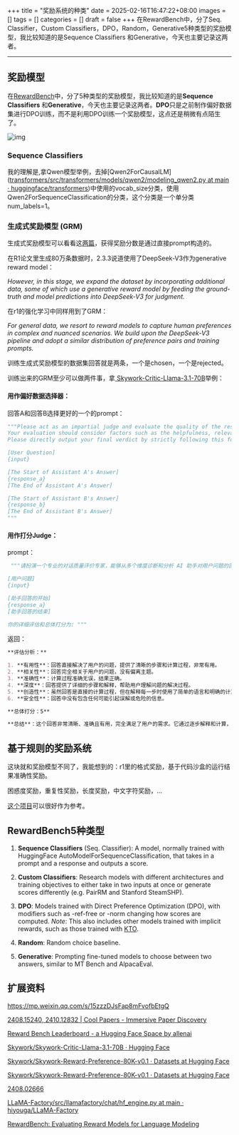+++
title = "奖励系统的种类"
date = 2025-02-16T16:47:22+08:00
images = []
tags = []
categories = []
draft = false
+++
在RewardBench中，分了Seq. Classifier，Custom Classifiers，DPO，Random，Generative5种类型的奖励模型，我比较知道的是Sequence Classifiers 和Generative，今天也主要记录这两者。
<!--more-->
---
## 奖励模型

在[RewardBench](https://huggingface.co/spaces/allenai/reward-bench)中，分了5种类型的奖励模型，我比较知道的是**Sequence Classifiers** 和**Generative**，今天也主要记录这两者。**DPO**只是之前制作偏好数据集进行DPO训练，而不是利用DPO训练一个奖励模型，这点还是稍微有点陌生了。

![img](https://xtuner.readthedocs.io/zh-cn/latest/_images/preference_data.png)

### Sequence Classifiers

我的理解是,拿Qwen模型举例，去掉[Qwen2ForCausalLM]([transformers/src/transformers/models/qwen2/modeling_qwen2.py at main · huggingface/transformers](https://github.com/huggingface/transformers/blob/main/src/transformers/models/qwen2/modeling_qwen2.py#766))中使用的vocab_size分类，使用Qwen2ForSequenceClassification的分类，这个分类是一个单分类num_labels=1。



### 生成式奖励模型 (GRM)

生成式奖励模型可以看看这[两篇](https://papers.cool/arxiv/2408.15240,2410.12832)，获得奖励分数是通过直接prompt构造的。

在R1论文里生成80万条数据时，2.3.3说道使用了DeepSeek-V3作为generative reward model：

*However, in this stage, we expand the dataset by incorporating additional data, some of which use a generative reward model by feeding the ground-truth and model predictions into DeepSeek-V3 for judgment.*

在r1的强化学习中同样用到了GRM：

*For general data, we resort to reward models to capture human preferences in complex and nuanced scenarios. We build upon the DeepSeek-V3 pipeline and adopt a similar distribution of preference pairs and training prompts.*

训练生成式奖励模型的数据集回答就是两条，一个是chosen，一个是rejected。

训练出来的GRM至少可以做两件事，拿[ Skywork-Critic-Llama-3.1-70B](https://huggingface.co/Skywork/Skywork-Critic-Llama-3.1-70B)举例：

#### 用作偏好数据选择器：

回答A和回答B选择更好的一个的prompt：

```python
"""Please act as an impartial judge and evaluate the quality of the responses provided by two AI assistants to the user question displayed below. You should choose the assistant that follows the user\'s instructions and answers the user\'s question better. 
Your evaluation should consider factors such as the helpfulness, relevance, accuracy, depth, creativity, and level of detail of their responses. Avoid any position biases and ensure that the order in which the responses were presented does not influence your decision. Do not allow the length of the responses to influence your evaluation. Do not favor certain names of the assistants. Be as objective as possible. 
Please directly output your final verdict by strictly following this format: "[[A]]" if assistant A is better, "[[B]]" if assistant B is better.

[User Question]
{input}

[The Start of Assistant A's Answer]
{response_a}
[The End of Assistant A's Answer]

[The Start of Assistant B's Answer]
{response_b}
[The End of Assistant B's Answer]
"""
```

#### 用作打分Judge：

prompt：

```python
 """请扮演一个专业的对话质量评价专家，能够从多个维度诊断和分析 AI 助手对用户问题的回答，并进行总体打分（分值范围是 1-5）。你的评估应考虑回答的有用性、相关性、准确性、深度、创造性、安全性等众多维度，请注意，不同任务类型的指令对评估分析维度的侧重不一样，需要根据具体的问题进行分析。

[用户问题]
{input}

[助手回答的开始]
{response_a}
[助手回答的结束]

你的详细评估和总体打分为: """
```

返回：

```markdown
**评估分析：**

1. **有用性**：回答直接解决了用户的问题，提供了清晰的步骤和计算过程，非常有用。
2. **相关性**：回答完全相关于用户的问题，没有偏离主题。
3. **准确性**：计算过程准确无误，结果正确。
4. **深度**：回答提供了详细的步骤和解释，帮助用户理解问题的解决过程。
5. **创造性**：虽然回答是直接的计算过程，但在解释每一步时使用了简单的语言和明确的计算，使得回答易于理解。
6. **安全性**：回答中没有包含任何可能引起误解或危险的信息。

**总体打分：5**

**总结**：这个回答非常清晰、准确且有用，完全满足了用户的需求。它通过逐步解释和计算，帮助用户理解问题的解决过程。没有发现任何需要改进的地方，因此给予满分。

```



## 基于规则的奖励系统

这块就和奖励模型不同了，我能想到的：r1里的格式奖励，基于代码沙盒的运行结果准确性奖励。

困惑度奖励，重复性奖励，长度奖励，中文字符奖励，...

[这个项目]([ahxt/mini-r1-zero](https://github.com/ahxt/mini-r1-zero))可以很好作为参考。

## RewardBench5种类型

1. **Sequence Classifiers** (Seq. Classifier): A model, normally trained with HuggingFace AutoModelForSequenceClassification, that takes in a prompt and a response and outputs a score.

2. **Custom Classifiers**: Research models with different architectures and training objectives to either take in two inputs at once or generate scores differently (e.g. PairRM and Stanford SteamSHP).

3. **DPO**: Models trained with Direct Preference Optimization (DPO), with modifiers such as -ref-free or -norm changing how scores are computed. *Note*: This also includes other models trained with implicit rewards, such as those trained with [KTO](https://arxiv.org/abs/2402.01306).

4. **Random**: Random choice baseline.

5. **Generative**: Prompting fine-tuned models to choose between two answers, similar to MT Bench and AlpacaEval.


## 扩展资料

https://mp.weixin.qq.com/s/15zzzDJsFap8mFvofbEtgQ

[2408.15240, 2410.12832 | Cool Papers - Immersive Paper Discovery](https://papers.cool/arxiv/2408.15240,2410.12832)

[Reward Bench Leaderboard - a Hugging Face Space by allenai](https://huggingface.co/spaces/allenai/reward-bench)

[Skywork/Skywork-Critic-Llama-3.1-70B · Hugging Face](https://huggingface.co/Skywork/Skywork-Critic-Llama-3.1-70B)

[Skywork/Skywork-Reward-Preference-80K-v0.1 · Datasets at Hugging Face](https://huggingface.co/datasets/Skywork/Skywork-Reward-Preference-80K-v0.1/viewer?row=4)

[Skywork/Skywork-Reward-Preference-80K-v0.1 · Datasets at Hugging Face](https://huggingface.co/datasets/Skywork/Skywork-Reward-Preference-80K-v0.1/viewer?row=4)

[2408.02666](https://arxiv.org/pdf/2408.02666)

[LLaMA-Factory/src/llamafactory/chat/hf_engine.py at main · hiyouga/LLaMA-Factory](https://github.com/hiyouga/LLaMA-Factory/blob/main/src/llamafactory/chat/hf_engine.py#L398)

[RewardBench: Evaluating Reward Models for Language Modeling](https://arxiv.org/abs/2403.13787)




